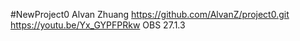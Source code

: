 #NewProject0
Alvan Zhuang
https://github.com/AlvanZ/project0.git
https://youtu.be/Yx_GYPFPRkw
OBS 27.1.3
